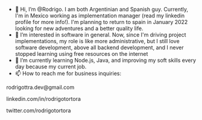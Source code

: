 - 👋 Hi, I’m @Rodrigo. I am both Argentinian and Spanish guy. Currently, I'm in Mexico working as implementation manager (read my linkedin profile for more info!). I'm planning to return to spain in January 2022 looking for new adventures and a better quality life.
- 👀 I’m interested in software in general. Now, since I'm driving project implementations, my role is like more administrative, but I still love software development, above all backend development, and I never stopped learning using free resources on the internet
- 🌱 I’m currently learning Node.js, Java, and improving my soft skills every day because my current job.
- 📫 How to reach me for business inquiries:
<p>rodrigottra.dev@gmail.com</p>
<p>linkedin.com/in/rodrigotortora</p>
<p>twitter.com/rodrigotortora</p>


<!---
rodrigottradev/rodrigottradev is a ✨ special ✨ repository because its `README.md` (this file) appears on your GitHub profile.
You can click the Preview link to take a look at your changes.
--->
